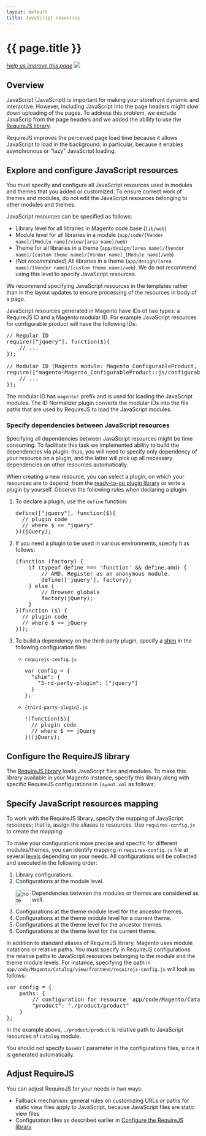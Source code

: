 ```yaml
---
layout: default
title: JavaScript resources
---
```


<h1 id="m2devgde-js-resources">{{ page.title }}</h1>

<p><a href="{{ site.githuburl }}architecture/behavior/js-resources.md" target="_blank"><em>Help us improve this page</em></a>&nbsp;<img src="{{ site.baseurl }}common/images/newWindow.gif"/></p>

<h2 id="m2devgde-js-resources-intro">Overview</h2>

JavaScript (JavaScript) is important for making your storefront dynamic and interactive. However, including JavaScript into the page headers might slow down uploading of the pages. To address this problem, we exclude JavaScrip from the page headers and we added the ability to use the <a href="http://requirejs.org" target="_blank">RequireJS library</a>. 

RequireJS improves the perceived page load time because it allows JavaScript to load in the background; in particular, because it enables asynchronous or "lazy" JavaScript loading.

<h2 id="m2devgde-js-resources-configuring">Explore and configure JavaScript resources</h2>

You must specify and configure all JavaScript resources used in modules and themes that you added or customized. To ensure correct work of themes and modules, do not edit the JavaScript resources belonging to other modules and themes.

JavaScript resources can be specified as follows:

*	Library level for all libraries in Magento code base (`lib/web`)
*	Module level for all libraries in a module (`app/code/[Vendor name]/[Module name]/view/[area name]/web`)
*	Theme for all libraries in a theme (`app/design/[area name]/[Vendor name]/[custom theme name]/[Vendor name]_[Module name]/web`)
*	(_Not recommended_) All libraries in a theme  (`app/design/[area name]/[Vendor name]/[custom theme name]/web`). We do not recommend using this level to specify JavaScript resources.

We recommend specifying JavaScript resources in the templates rather than in the layout updates to ensure processing of the resources in body of a page.

JavaScript resources generated in Magento have IDs of two types:  a RequireJS ID and a Magento modular ID. For example JavaScript resources for configurable product will have the following IDs:

<pre>// Regular ID
require(["jquery"], function($){
    // ...
});

// Modular ID (Magento module: Magento_ConfigurableProduct, resource: js/configurable)
require(["magento!Magento_ConfigurableProduct::js/configurable"], function(Configurable){
    // ...
});
</pre>

The modular ID has `magento!` prefix and is used for loading the JavaScript modules. The ID Normalizer plugin converts the modular IDs into the file paths that are used by RequireJS to load the JavaScript modules.

<h3 id="m2devgde-js-resources-dependencies">Specify dependencies between JavaScript resources</h3>
Specifying all dependencies between JavaScript resources might be time consuming. To facilitate this task we implemented ability to build the dependencies via plugin: thus, you will need to specify only dependency of your resource on a plugin, and the latter will pick up all necessary dependencies on other resources automatically.

When creating a new resource, you can select a plugin, on which your resources are to depend, from the <a href="https://github.com/magento/magento2/tree/master/lib/web/mage" target="_blank">ready-to-go plugin library</a> or write a plugin by yourself. Observe the following rules when declaring a plugin:
<ol>
<li>To declare a plugin, use the <code>define</code> function:</li>
<pre>define(["jquery"],&nbsp;function($){
&nbsp;&nbsp;//&nbsp;plugin&nbsp;code
&nbsp;&nbsp;//&nbsp;where&nbsp;$&nbsp;==&nbsp;"jquery"
})(jQuery);&nbsp;
</pre>

<li>If you need a plugin to be used in various environments, specify it as follows:</li>

<pre>(function (factory) {
    if (typeof define === 'function' && define.amd) {
        // AMD. Register as an anonymous module.
        define(['jquery'], factory);
    } else {
        // Browser globals
        factory(jQuery);
    }
}(function ($) {
  // plugin code
  // where $ == jQuery
}));
</pre>

<li>To build a dependency on the third-party plugin, specify a <a href="http://requirejs.org/docs/api.html#config-shim" target="_blank">shim</a> in the following configuration files:</li>
<ul>
<li><code>requirejs-config.js</code></li>

<pre>var&nbsp;config&nbsp;=&nbsp;{
&nbsp;&nbsp;"shim":&nbsp;{
&nbsp;&nbsp;&nbsp;&nbsp;"3-rd-party-plugin":&nbsp;["jquery"]
&nbsp;&nbsp;}
};
</pre>

<li><code>{third-party-plugin}.js</code></li>

<pre>!(function($){
&nbsp;&nbsp;//&nbsp;plugin&nbsp;code
&nbsp;&nbsp;//&nbsp;where&nbsp;$&nbsp;==&nbsp;jQuery
})(jQuery);
</pre>
</ul>
</ol>
<h2 id="m2devgde-js-resources-configrequirejs">Configure the RequireJS library</h2>

The <a href="http://requirejs.org" target="_blank">RequireJS library</a> loads JavaScript files and modules. To make this library available in your Magento instance, specify this library along with specific RequireJS configurations in `layout.xml` as follows:

<script src="https://gist.github.com/xcomSteveJohnson/5ec88ab806a29c85f1cf.js"></script>

<h2 id="m2devgde-js-resources-mapping">Specify JavaScript resources mapping</h2>

To work with the RequireJS library, specify the mapping of JavaScript resources; that is, assign the aliases to resources. Use `requires-config.js` to create the mapping.

To make your configurations more precise and specific for different modules/themes, you can identify mapping in `requires-config.js` file at several <a href="#m2devgde-js-resources-configuring">levels</a> depending on your needs. All configurations will be collected and executed in the following order:

<ol>
<li>Library configurations.</li>

<li>Configurations at the module level.</li>

  <div class="bs-callout bs-callout-warning" id="warning">
    <img src="{{ site.baseurl }}common/images/icon_important.png" alt="note" align="left" width="40" />
	<span class="glyphicon-class">
    <p>Dependencies between the modules or themes are considered as well.</p></span>
  </div>

<li>Configurations at the theme module level for the ancestor themes.</li>

<li>Configurations at the theme module level for a current theme.</li>

<li>Configurations at the theme level for the ancestor themes.</li>

<li>Configurations at the theme level for the current theme.</li>
</ol>

In addition to standard aliases of RequireJS library, Magento uses module notations or relative paths. You must specify in RequireJS configurations the relative paths to JavaScript resources belonging to the module and the theme module levels. For instance, specifying the path in `app/code/Magento/Catalog/view/frontend/requirejs-config.js` will look as follows:

<pre>var config = {
    paths: {
        // configuration for resource 'app/code/Magento/Catalog/view/frontend/product/product.js'
        "product": "./product/product"
    }
};
</pre>

In the example above, `./product/product` is relative path to JavaScript resources of `Catalog` module.

You should not specify `baseUrl` parameter in the configurations files, since it is generated automatically.

<h2 id="m2devgde-js-resources-adjusting">Adjust RequireJS</h2>

You can adjust RequireJS for your needs in two ways:

*	Fallback mechanism: general rules on customizing URLs or paths for static view files apply to JavaScript, because JavaScript files are static view files
*	Configuration files as described earlier in <a href="#m2devgde-js-resources-configrequirejs">Configure the RequireJS library</a>


